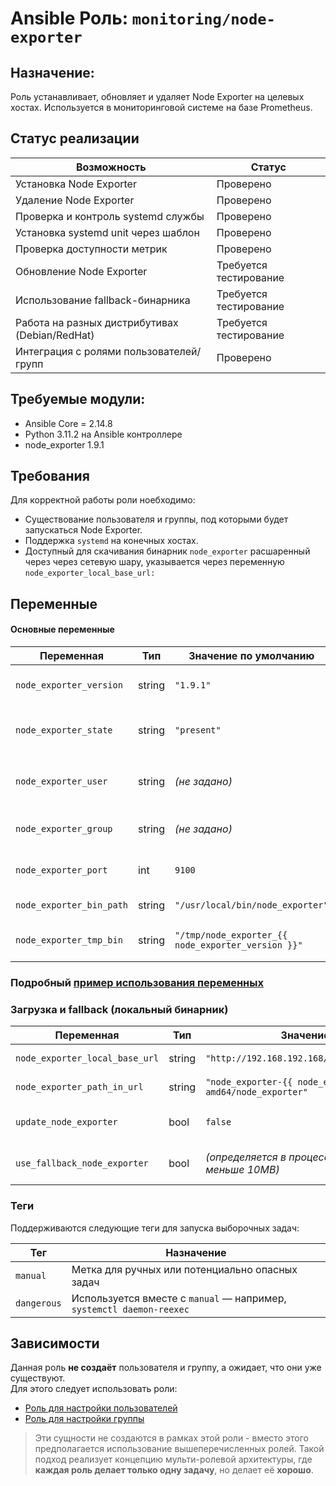 # Ansible Роль: `monitoring/node-exporter`

## Назначение:
Роль устанавливает, обновляет и удаляет Node Exporter на целевых хостах. Используется в мониторинговой системе на базе Prometheus.

## Статус реализации

| Возможность                                    | Статус                   |
|------------------------------------------------|--------------------------|
| Установка Node Exporter                        | Проверено                |
| Удаление Node Exporter                         | Проверено                |
| Проверка и контроль systemd службы             | Проверено                |
| Установка systemd unit через шаблон            | Проверено                |
| Проверка доступности метрик                    | Проверено                |
| Обновление Node Exporter                       | Требуется тестирование   |
| Использование fallback-бинарника               | Требуется тестирование   |
| Работа на разных дистрибутивах (Debian/RedHat) | Требуется тестирование   |
| Интеграция с ролями пользователей/групп        | Проверено                |

## Требуемые модули:
- Ansible Core = 2.14.8
- Python 3.11.2 на Ansible контроллере
- node_exporter 1.9.1 

## Требования 
Для корректной работы роли ноебходимо:
- Существование пользователя и группы, под которыми будет запускаться Node Exporter. 
- Поддержка `systemd` на конечных хостах.
- Доступный для скачивания бинарник `node_exporter` расшаренный через через сетевую шару, указывается через переменную `node_exporter_local_base_url:`

## Переменные

#### Основные переменные

| Переменная              | Тип      | Значение по умолчанию                                   | Назначение                                                   |
|-------------------------|----------|---------------------------------------------------------|--------------------------------------------------------------|
| `node_exporter_version` | string   | `"1.9.1"`                                               | Устанавливаемая версия Node Exporter                         |
| `node_exporter_state`   | string   | `"present"`                                             | `present` (установка) или `absent` (удаление)                |
| `node_exporter_user`    | string   | *(не задано)*                                           | Имя пользователя, не создаётся в рамках роли                 |
| `node_exporter_group`   | string   | *(не задано)*                                           | Имя группы, не создаётся в рамках роли                       |
| `node_exporter_port`    | int      | `9100`                                                  | Порт, на котором будет доступен Node Exporter                |
| `node_exporter_bin_path`| string   | `"/usr/local/bin/node_exporter"`                        | Путь установки бинарника                                     |
| `node_exporter_tmp_bin` | string   | `"/tmp/node_exporter_{{ node_exporter_version }}"`      | Временный путь для скачивания бинарника                      |

### Подробный [пример использования переменных](../../../docs/text/node-exporter/example_use_keys.md)

### Загрузка и fallback (локальный бинарник)

| Переменная                   | Тип    | Значение по умолчанию                                                                 | Назначение                                                                       |
|------------------------------|--------|----------------------------------------------------------------------------------------|----------------------------------------------------------------------------------|
| `node_exporter_local_base_url` | string | `"http://192.168.192.168/soft/monitoring/node_exporter"`                              | URL к локальному архиву Node Exporter                                           |
| `node_exporter_path_in_url` | string | `"node_exporter-{{ node_exporter_version }}.linux-amd64/node_exporter"`              | Относительный путь внутри архива                                                |
| `update_node_exporter`      | bool   | `false`                                                                               | Принудительно обновить даже если бинарник существует                            |
| `use_fallback_node_exporter`| bool   | *(определяется в процессе выполнения, по size если меньше 10MB)*                                | Использовать ли fallback (локальный файл `files/node_exporter_fallback`)        |

### Теги

Поддерживаются следующие теги для запуска выборочных задач:

| Тег         | Назначение                                                                 |
|-------------|----------------------------------------------------------------------------|
| `manual`    | Метка для ручных или потенциально опасных задач                            |
| `dangerous` | Используется вместе с `manual` — например, `systemctl daemon-reexec`       |


## Зависимости

Данная роль **не создаёт** пользователя и группу, а ожидает, что они уже существуют.  
Для этого следует использовать роли:

- [Роль для настройки пользователей](../../infra/manage-users/)
- [Роль для настройки группы](../../infra/manage-groups/)

> Эти сущности не создаются в рамках этой роли - вместо этого предполагается использование вышеперечисленных ролей. Такой подход реализует концепцию мульти-ролевой архитектуры, где **каждая роль делает только одну задачу**, но делает её **хорошо**.